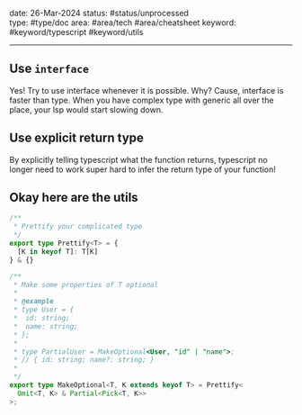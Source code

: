 
date: 26-Mar-2024
status: #status/unprocessed  
type: #type/doc
area: #area/tech #area/cheatsheet
keyword: #keyword/typescript #keyword/utils

---

## Use `interface`

Yes! Try to use interface whenever it is possible. Why?
Cause, interface is faster than type. When you have complex type with generic all over the place, your lsp would start slowing down. 


## Use explicit return type

By explicitly telling typescript what the function returns, typescript no longer need to work super hard to infer the return type of your function!


## Okay here are the utils

```ts
/**
 * Prettify your complicated type
 */
export type Prettify<T> = {
  [K in keyof T]: T[K]
} & {}
```

```ts
/**
 * Make some properties of T optional
 *
 * @example
 * type User = {
 *  id: string;
 *  name: string;
 * };
 *
 * type PartialUser = MakeOptional<User, "id" | "name">;
 * // { id: string; name?: string; }
 *
 */
export type MakeOptional<T, K extends keyof T> = Prettify<
  Omit<T, K> & Partial<Pick<T, K>>
>;
```












